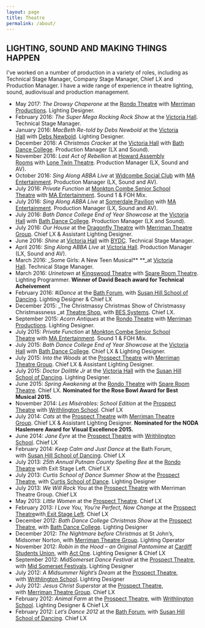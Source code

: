 ```yaml
---
layout: page
title: Theatre
permalink: /about/
---
```

## LIGHTING, SOUND AND MAKING THINGS HAPPEN

I've worked on a number of production in a variety of roles, including as Technical Stage Manager, Company Stage Manager, Chief LX and Production Manager. I have a wide range of experience in theatre lighting, sound, audiovisual and production management. 

- May 2017: _The Drowsy Chaperone_ at the [Rondo Theatre](http://www.rondotheatre.co.uk/) with [Merriman Productions](http://www.merrimantheatre.com/). Lighting Designer.
- February 2016: _The Super Mega Rocking Rock Show_ at the [Victoria Hall](http://victoriahallradstock.co.uk/). Technical Stage Manager.
- January 2016: _MacBeth Re-told by Debs Newbold_ at the [Victoria Hall](http://victoriahallradstock.co.uk/) with [Debs Newbold](http://www.debsnewbold.com). Lighting Designer.
- December 2016: _A Christmas Cracker_ at the [Victoria Hall](http://victoriahallradstock.co.uk/) with [Bath Dance College](http://bathdancecollege.com/). Production Manager (LX and Sound).
- November 2016: _Last Act of Rebellion_ at [Howard Assembly Rooms](https://www.operanorth.co.uk/howard-assembly-room) with [Lone Twin Theatre](http://www.lonetwin.com/). Production Manager (LX, Sound and AV).
- October 2016: _Sing Along ABBA Live_ at [Widcombe Social Club](http://www.widcombesocialclub.co.uk/) with [MA Entertainment](http://www.maentertainment.co.uk/). Production Manager (LX, Sound and AV).
- July 2016: _Private Function_ at [Monkton Combe Senior School Theatre](http://www.monktoncombeschool.com/hospitality-leisure/hospitality/events.html) with [MA Entertainment](http://www.maentertainment.co.uk/). Sound 1 & FOH Mix.
- July 2016: _Sing Along ABBA Live_ at [Somerdale Pavilion](http://www.aquaterra.org/somerdale-pavilion/) with [MA Entertainment](http://www.maentertainment.co.uk/). Production Manager (LX, Sound and AV).
- July 2016: _Bath Dance College End of Year Showcase_ at the [Victoria Hall](http://victoriahallradstock.co.uk/) with [Bath Dance College](http://bathdancecollege.com/). Production Manager (LX and Sound).
- July 2016: _Our House_ at the [Dragonfly Theatre](http://www.writhlington.org.uk/extra-curricular/dragonfly-theatre/) with [Merriman Theatre Group](http://www.merrimantheatre.com/). Chief LX & Assistant Lighting Designer.
- June 2016: _Shine_ at [Victoria Hall](http://victoriahallradstock.co.uk/) with [BYDC](http://www.bydc.co.uk/). Technical Stage Manager.
- April 2016: _Sing Along ABBA Live_ at [Victoria Hall](http://victoriahallradstock.co.uk/). Production Manager (LX, Sound and AV).
- March 2016: _Some Girls: A New Teen Musical** **_at [Victoria Hall](http://victoriahallradstock.co.uk/). Technical Stage Manager.
- March 2016: _Urinetown_ at [Kingswood Theatre](http://kingswoodenterprises.co.uk/theatre-hire/) with [Spare Room Theatre](https://www.facebook.com/spareroomideas). Lighting Programmer. **Winner of David Beach award for Technical Acheivement**
- February 2016: _\#iDance_ at the [Bath Forum](http://www.theatreshop.org.uk/), with [Susan Hill School of Dancing](http://www.susanhillschoolofdancing.co.uk/). Lighting Designer & Chief LX
- December 2015: _The Christmassy Christmas Show of Christmassy Christmassness _at [Theatre Shop](http://www.theatreshop.org.uk/), with [BES Systems](http://www.bes-systems.co.uk/). Chief LX.
- September 2015: _Acorn Antiques_ at the [Rondo Theatre](http://www.rondotheatre.co.uk/) with [Merriman Productions](http://www.merrimantheatre.com/). Lighting Designer.
- July 2015: _Private Function_ at [Monkton Combe Senior School Theatre](http://www.monktoncombeschool.com/hospitality-leisure/hospitality/events.html) with [MA Entertainment](http://www.maentertainment.co.uk/). Sound 1 & FOH Mix.
- July 2015: _Bath Dance College End of Year Showcase_ at the [Victoria Hall](http://victoriahallradstock.co.uk/) with [Bath Dance College](http://bathdancecollege.com/). Chief LX & Lighting Designer.
- July 2015: _Into the Woods_ at the [Prospect Theatre](http://www.prospecttheatre.co.uk/) with [Merriman Theatre Group](http://www.merrimantheatre.com/). Chief LX & Assistant Lighting Designer.
- July 2015: _Doctor Dolittle Jr_ at the [Victoria Hall](http://victoriahallradstock.co.uk/) with the [Susan Hill School of Dancing](http://susanhillschoolofdancing.co.uk/). Lighting Designer.
- June 2015: _Spring Awakening_ at the [Rondo Theatre](http://www.rondotheatre.co.uk/) with [Spare Room Theatre](https://www.facebook.com/spareroomideas). Chief LX. **Nominated for the Rose Bowl Award for Best Musical 2015.**
- November 2014: _Les Misérables: School Edition_ at the [Prospect Theatre](http://www.prospecttheatre.co.uk/) with [Writhlington School](http://www.writhlington.org.uk/). Chief LX
- July 2014: _Cats_ at the [Prospect Theatre](http://www.prospecttheatre.co.uk/) with [Merriman Theatre Group](http://www.merrimantheatre.com/). Chief LX & Assistant Lighting Designer. **Nominated for the NODA Haslemere Award for Visual Excellence 2015.**
- June 2014: _Jane Eyre_ at the [Prospect Theatre](http://www.prospecttheatre.co.uk/) with [Writhlington School](http://www.writhlington.org.uk/). Chief LX
- February 2014: _Keep Calm and Just Dance_ at the Bath Forum, with [Susan Hill School of Dancing](http://www.susanhillschoolofdancing.co.uk/). Chief LX
- July 2013: _25th Annual Putnam County Spelling Bee_ at the [Rondo Theatre](http://www.rondotheatre.co.uk/) with Exit Stage Left. Chief LX
- July 2013: _Curtis School of Dance Summer Show_ at the [Prospect Theatre](http://www.prospecttheatre.co.uk/), with [Curtis School of Dance](http://www.curtisschoolofdance.co.uk/). Lighting Designer
- July 2013: _We Will Rock You_ at the [Prospect Theatre](http://www.prospecttheatre.co.uk/) with Merriman Theatre Group. Chief LX
- May 2013: _Little Women_ at the [Prospect Theatre](http://www.prospecttheatre.co.uk/). Chief LX
- February 2013: _I Love You, You’re Perfect, Now Change_ at the [Prospect Theatre](http://www.prospecttheatre.co.uk/)with[ Exit Stage Left](http://theatrebath.co.uk/exit-stage-left/). Chief LX
- December 2012: _Bath Dance College Christmas Show_ at the [Prospect Theatre](http://www.prospecttheatre.co.uk/), with [Bath Dance College](http://www.bathdancecollege.com/). Lighting Designer
- December 2012: _The Nightmare before Christmas_ at St John’s, Midsomer Norton, with [Merriman Theatre Group](http://www.merrimantheatre.com/). Lighting Operator
- November 2012: _Robin in the Hood – an Original Pantomime_ at [Cardiff Students Union](http://www.cardiffstudents.com/), with [Act One](http://www.cardiffstudents.com/activities/society/actone/). Lighting Designer & Chief LX
- September 2012: _MidSomerset Dance Festival_ at the [Prospect Theatre](http://www.prospecttheatre.co.uk/), with [Mid Somerset Festivals](http://midsomersetfestival.org.uk/dance). Lighting Designer
- July 2012: _A Midsummer Night’s Dream_ at the [Prospect Theatre](http://www.prospecttheatre.co.uk/), with [Writhlington School](http://www.writhlington.org.uk/). Lighting Designer
- July 2012: _Jesus Christ Superstar_ at the [Prospect Theatre](http://www.prospecttheatre.co.uk/), with [Merriman Theatre Group](http://www.merrimantheatre.com/). Chief LX
- February 2012: _Animal Farm_ at the [Prospect Theatre](http://www.prospecttheatre.co.uk/), with [Writhlington School](http://www.writhlington.org.uk/). Lighting Designer & Chief LX
- February 2012: _Let’s Dance 2012_ at the [Bath Forum](http://www.bathforum.co.uk/), with [Susan Hill School of Dancing](http://www.susanhillschoolofdancing.co.uk/). Chief LX